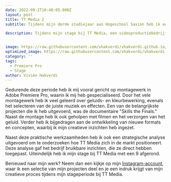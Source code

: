 ```yaml
---
date: 2022-09-2T10:48:05.000Z
layout: post
title: TT Media 2
subtitle: Tijdens mijn derde studiejaar aan Hogeschool Saxion heb ik een uitdagende en leerzame stage van een half jaar gelopen bij TT Media, een videoproductiebedrijf. 

description: Tijdens mijn stage bij TT Media, een videoproductiebedrijf, heb ik verschillende rollen vervuld. Ik heb me gespecialiseerd in montagewerk, het ontwikkelen van nieuwe concepten en het uitvoeren van een strategische analyse voor het bedrijf.


image: https://raw.githubusercontent.com/vhakverdi/vhakverdi.github.io/master/assets/img/viv_camera_tt_stage.jpg
optimized_image: https://raw.githubusercontent.com/vhakverdi/vhakverdi.github.io/master/assets/img/viv_camera_tt_stage.jpg
category: ''
tags:
  - Premiere Pro
  - Stage
author: Vivièn Hakverdi
---
```

Gedurende deze periode heb ik mij vooral gericht op montagewerk in Adobe Premiere Pro, waarin ik mij heb gespecialiseerd. Door het vele montagewerk heb ik veel geleerd over geluids- en kleurbewerking, evenals het selecteren van de juiste muziek en effecten. Een van de belangrijkste projecten die ik heb uitgevoerd, was de documentaire "Skills the Finals." Naast de montage heb ik ook geholpen met filmen en het verzorgen van het geluid. Verder heb ik bijgedragen aan de ontwikkeling van nieuwe formats en concepten, waarbij ik mijn creatieve inzichten heb ingezet. 

Naast deze praktische werkzaamheden heb ik ook een strategische analyse uitgevoerd om te onderzoeken hoe TT Media zich in de markt positioneert. Deze analyse gaf het bedrijf bruikbare inzichten, die ze direct hebben toegepast. Uiteindelijk heb ik mijn stage bij TT Media met een 9 afgerond.


Benieuwd naar mijn werk? Neem dan een kijkje op mijn [Instagram-account](https://www.instagram.com/violet.verdii/?utm_source=qr), waar ik een selectie van mijn projecten deel en je een indruk krijgt van mijn creatieve proces tijdens mijn stageperiode bij TT Media. 





